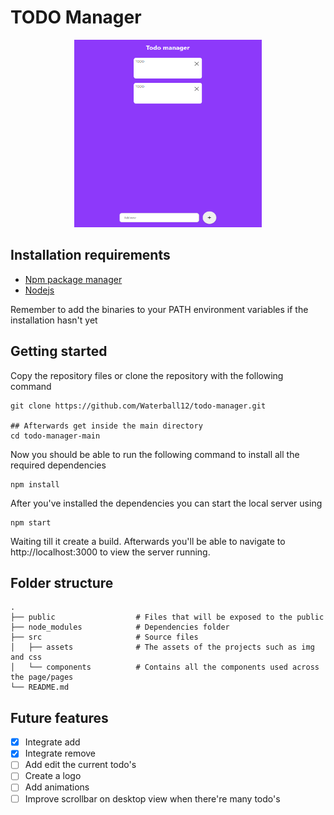 # TODO Manager

<p align="center">
  <img width="300" height="300" src="https://github.com/Waterball12/todo-manager/blob/main/public/todo-app.png?raw=true">
</p>

## Installation requirements

- [Npm package manager](https://www.npmjs.com/get-npm)
- [Nodejs](https://nodejs.org/en/download/)

Remember to add the binaries to your PATH environment variables if the installation hasn't yet 

## Getting started

Copy the repository files or clone the repository with the following command

```git
git clone https://github.com/Waterball12/todo-manager.git

## Afterwards get inside the main directory
cd todo-manager-main
```

Now you should be able to run the following command to install all the required dependencies

```
npm install
```

After you've installed the dependencies you can start the local server using

```
npm start
```

Waiting till it create a build. Afterwards you'll be able to navigate to http://localhost:3000 to view the server running.

## Folder structure

    .
    ├── public                  # Files that will be exposed to the public
    ├── node_modules            # Dependencies folder
    ├── src                     # Source files
    │   ├── assets              # The assets of the projects such as img and css
    │   └── components          # Contains all the components used across the page/pages
    └── README.md

## Future features

- [x] Integrate add
- [x] Integrate remove
- [ ] Add edit the current todo's
- [ ] Create a logo
- [ ] Add animations
- [ ] Improve scrollbar on desktop view when there're many todo's
